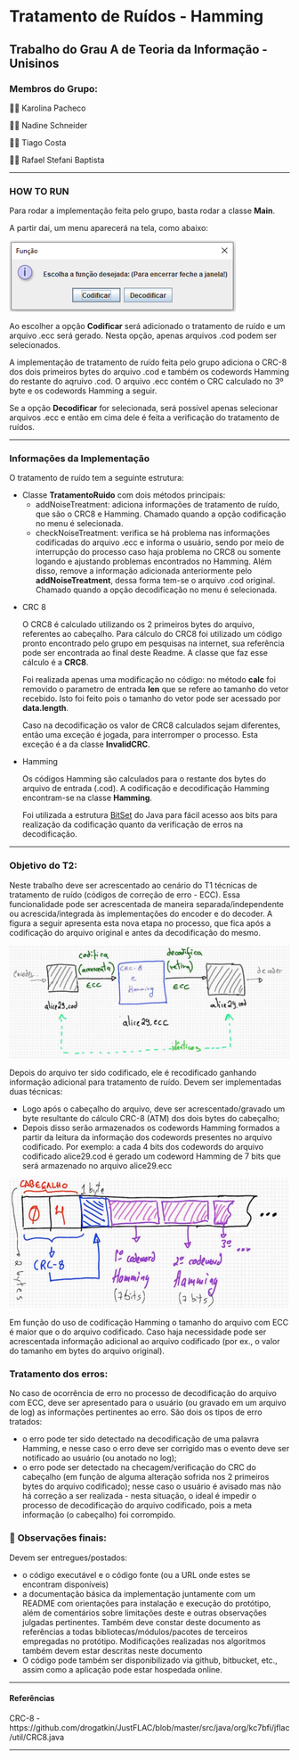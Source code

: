 # Tratamento de Ruídos - Hamming

## Trabalho do Grau A de Teoria da Informação - Unisinos

### Membros do Grupo:

👩‍🎓 Karolina Pacheco

👩‍🎓 Nadine Schneider

👨‍🎓 Tiago Costa

👨‍🎓 Rafael Stefani Baptista

---

### HOW TO RUN

Para rodar a implementação feita pelo grupo, basta rodar a classe **Main**. 

A partir dai, um menu aparecerá na tela, como abaixo:


![menu](images/menu.PNG)

Ao escolher a opção **Codificar** será adicionado o tratamento de ruído e um arquivo .ecc será gerado. Nesta opção, apenas arquivos .cod podem ser selecionados.

A implementação de tratamento de ruído feita pelo grupo adiciona o CRC-8 dos dois primeiros bytes do arquivo .cod e também os codewords Hamming do restante do aqruivo .cod. O arquivo .ecc contém o CRC calculado no 3º byte e os codewords Hamming a seguir.
 
Se a opção **Decodificar** for selecionada, será possível apenas selecionar arquivos .ecc e então em cima dele é feita a verificação do tratamento de ruídos.

---

### Informações da Implementação

O tratamento de ruído tem a seguinte estrutura:

- Classe **TratamentoRuido** com dois métodos principais:
   - addNoiseTreatment: adiciona informações de tratamento de ruído, que são o CRC8 e Hamming. Chamado quando a opção codificação no menu é selecionada.
   - checkNoiseTreatment: verifica se há problema nas informações codificadas do arquivo .ecc e informa o usuário, sendo por meio de interrupção do processo caso haja problema no CRC8 ou somente logando e ajustando problemas encontrados no Hamming. Além disso, remove a informação adicionada anteriormente pelo **addNoiseTreatment**, dessa forma tem-se o arquivo .cod original. Chamado quando a opção decodificação no menu é selecionada.

* CRC 8

   O CRC8 é calculado utilizando os 2 primeiros bytes do arquivo, referentes ao cabeçalho. Para cálculo do CRC8 foi utilizado um código pronto encontrado pelo grupo em pesquisas na internet, sua referência pode ser encontrada ao final deste Readme. A classe que faz esse cálculo é a **CRC8**.
   
   Foi realizada apenas uma modificação no código: no método **calc** foi removido o parametro de entrada **len** que se refere ao tamanho do vetor recebido. Isto foi feito pois o tamanho do vetor pode ser acessado por **data.length**.
   
   Caso na decodificação os valor de CRC8 calculados sejam diferentes, então uma exceção é jogada, para interromper o processo. Esta exceção é a da classe **InvalidCRC**.
   
* Hamming

   Os códigos Hamming são calculados para o restante dos bytes do arquivo de entrada (.cod). A codificação e decodificação Hamming encontram-se na classe **Hamming**.
   
   Foi utilizada a estrutura [BitSet](https://docs.oracle.com/javase/7/docs/api/java/util/BitSet.html) do Java para fácil acesso aos bits para realização da codificação quanto da verificação de erros na decodificação.

---

### Objetivo do T2:

Neste trabalho deve ser acrescentado ao cenário do T1 técnicas de tratamento de ruído (códigos de correção de erro - ECC). Essa funcionalidade pode ser acrescentada de maneira separada/independente ou acrescida/integrada às implementações do encoder e do decoder. A figura a seguir apresenta esta nova etapa no processo, que fica após a codificação do arquivo original e antes da decodificação do mesmo.

![images/processo.png](images/processo.png)

Depois do arquivo ter sido codificado, ele é recodificado ganhando informação adicional para tratamento de ruído. Devem ser implementadas duas técnicas:

- Logo após o cabeçalho do arquivo, deve ser acrescentado/gravado um byte resultante do cálculo CRC-8 (ATM) dos dois bytes do cabeçalho;
- Depois disso serão armazenados os codewords Hamming formados a partir da leitura da informação dos codewords presentes no arquivo codificado. Por exemplo: a cada 4 bits dos codewords do arquivo codificado alice29.cod é gerado um codeword Hamming de 7 bits que será armazenado no arquivo alice29.ecc

![images/cabecalho.png](images/cabecalho.png)

Em função do uso de codificação Hamming o tamanho do arquivo com ECC é maior que o do arquivo codificado.
Caso haja necessidade pode ser acrescentada informação adicional ao arquivo codificado (por ex., o valor do tamanho em bytes do arquivo original).

### **Tratamento dos erros:**

No caso de ocorrência de erro no processo de decodificação do arquivo com ECC, deve ser apresentado para o usuário (ou gravado em um arquivo de log) as informações pertinentes ao erro. São dois os tipos de erro tratados:

- o erro pode ter sido detectado na decodificação de uma palavra Hamming, e nesse caso o erro deve ser corrigido mas o evento deve ser notificado ao usuário (ou anotado no log);
- o erro pode ser detectado na checagem/verificação do CRC do cabeçalho (em função de alguma alteração sofrida nos 2 primeiros bytes do arquivo codificado); nesse caso o usuário é avisado mas não há correção a ser realizada - nesta situação, o ideal é impedir o processo de decodificação do arquivo codificado, pois a meta informação (o cabeçalho) foi corrompido.

### 🔎 **Observações finais:**

Devem ser entregues/postados:

- o código executável e o código fonte (ou a URL onde estes se encontram disponíveis)
- a documentação básica da implementação juntamente com um README com orientações para instalação e execução do protótipo, além de comentários sobre limitações deste e outras observações julgadas pertinentes. Também deve constar deste documento as referências a todas bibliotecas/módulos/pacotes de terceiros empregadas no protótipo. Modificações realizadas nos algoritmos também devem estar descritas neste documento
- O código pode também ser disponibilizado via github, bitbucket, etc., assim como a aplicação pode estar hospedada online.

<hr>
<h4>Referências</h4>
<p>CRC-8 - https://github.com/drogatkin/JustFLAC/blob/master/src/java/org/kc7bfi/jflac/util/CRC8.java</p>
<hr>
